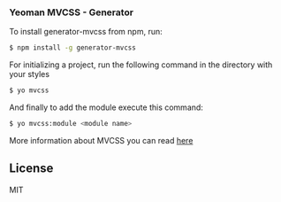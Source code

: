 ### Yeoman MVCSS - Generator

To install generator-mvcss from npm, run:

```bash
$ npm install -g generator-mvcss
```

For initializing a project, run the following command in the directory with your styles

```bash
$ yo mvcss
```
And finally to add the module execute this command:

```bash
$ yo mvcss:module <module name>
```

More information about MVCSS you can read [here](http://mvcss.github.io/)

## License

MIT
